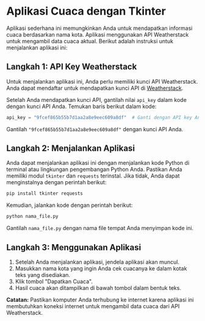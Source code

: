 # Aplikasi Cuaca dengan Tkinter

Aplikasi sederhana ini memungkinkan Anda untuk mendapatkan informasi cuaca berdasarkan nama kota. Aplikasi menggunakan API Weatherstack untuk mengambil data cuaca aktual. Berikut adalah instruksi untuk menjalankan aplikasi ini:

## Langkah 1: API Key Weatherstack

Untuk menjalankan aplikasi ini, Anda perlu memiliki kunci API Weatherstack. Anda dapat mendaftar untuk mendapatkan kunci API di [Weatherstack](https://weatherstack.com/).

Setelah Anda mendapatkan kunci API, gantilah nilai `api_key` dalam kode dengan kunci API Anda. Temukan baris berikut dalam kode:

```python
api_key = "9fcef865b55b7d1aa2a8e9eec609a8df"  # Ganti dengan API key Anda
```

Gantilah `"9fcef865b55b7d1aa2a8e9eec609a8df"` dengan kunci API Anda.

## Langkah 2: Menjalankan Aplikasi

Anda dapat menjalankan aplikasi ini dengan menjalankan kode Python di terminal atau lingkungan pengembangan Python Anda. Pastikan Anda memiliki modul `tkinter` dan `requests` terinstal. Jika tidak, Anda dapat menginstalnya dengan perintah berikut:

```bash
pip install tkinter requests
```

Kemudian, jalankan kode dengan perintah berikut:

```bash
python nama_file.py
```

Gantilah `nama_file.py` dengan nama file tempat Anda menyimpan kode ini.

## Langkah 3: Menggunakan Aplikasi

1. Setelah Anda menjalankan aplikasi, jendela aplikasi akan muncul.
2. Masukkan nama kota yang ingin Anda cek cuacanya ke dalam kotak teks yang disediakan.
3. Klik tombol "Dapatkan Cuaca".
4. Hasil cuaca akan ditampilkan di bawah tombol dalam bentuk teks.

**Catatan:** Pastikan komputer Anda terhubung ke internet karena aplikasi ini membutuhkan koneksi internet untuk mengambil data cuaca dari API Weatherstack.
